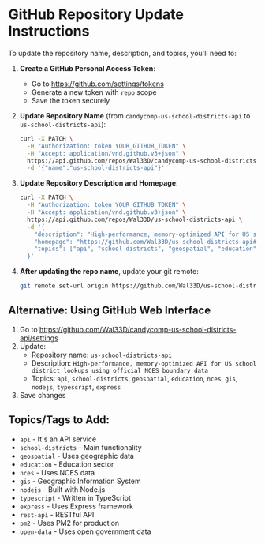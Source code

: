 # GitHub Repository Update Instructions

To update the repository name, description, and topics, you'll need to:

1. **Create a GitHub Personal Access Token**:
   - Go to https://github.com/settings/tokens
   - Generate a new token with `repo` scope
   - Save the token securely

2. **Update Repository Name** (from `candycomp-us-school-districts-api` to `us-school-districts-api`):
   ```bash
   curl -X PATCH \
     -H "Authorization: token YOUR_GITHUB_TOKEN" \
     -H "Accept: application/vnd.github.v3+json" \
     https://api.github.com/repos/Wal33D/candycomp-us-school-districts-api \
     -d '{"name":"us-school-districts-api"}'
   ```

3. **Update Repository Description and Homepage**:
   ```bash
   curl -X PATCH \
     -H "Authorization: token YOUR_GITHUB_TOKEN" \
     -H "Accept: application/vnd.github.v3+json" \
     https://api.github.com/repos/Wal33D/us-school-districts-api \
     -d '{
       "description": "High-performance, memory-optimized API for US school district lookups using official NCES boundary data",
       "homepage": "https://github.com/Wal33D/us-school-districts-api#readme",
       "topics": ["api", "school-districts", "geospatial", "education", "nces", "gis", "nodejs", "typescript", "express"]
     }'
   ```

4. **After updating the repo name**, update your git remote:
   ```bash
   git remote set-url origin https://github.com/Wal33D/us-school-districts-api.git
   ```

## Alternative: Using GitHub Web Interface

1. Go to https://github.com/Wal33D/candycomp-us-school-districts-api/settings
2. Update:
   - Repository name: `us-school-districts-api`
   - Description: `High-performance, memory-optimized API for US school district lookups using official NCES boundary data`
   - Topics: `api`, `school-districts`, `geospatial`, `education`, `nces`, `gis`, `nodejs`, `typescript`, `express`
3. Save changes

## Topics/Tags to Add:
- `api` - It's an API service
- `school-districts` - Main functionality
- `geospatial` - Uses geographic data
- `education` - Education sector
- `nces` - Uses NCES data
- `gis` - Geographic Information System
- `nodejs` - Built with Node.js
- `typescript` - Written in TypeScript
- `express` - Uses Express framework
- `rest-api` - RESTful API
- `pm2` - Uses PM2 for production
- `open-data` - Uses open government data